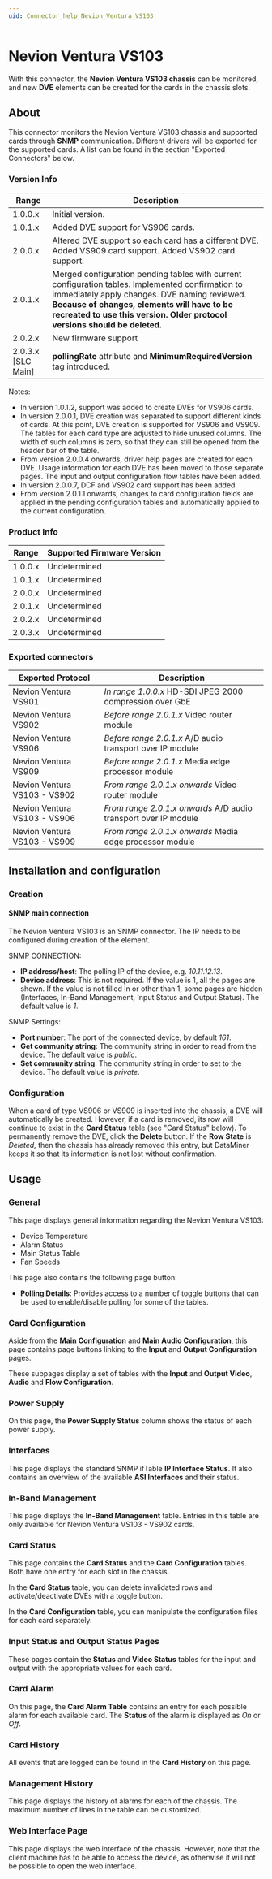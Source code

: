 ```yaml
---
uid: Connector_help_Nevion_Ventura_VS103
---
```


# Nevion Ventura VS103

With this connector, the **Nevion Ventura VS103 chassis** can be monitored, and new **DVE** elements can be created for the cards in the chassis slots.

## About

This connector monitors the Nevion Ventura VS103 chassis and supported cards through **SNMP** communication. Different drivers will be exported for the supported cards. A list can be found in the section "Exported Connectors" below.

### Version Info

| **Range**     | **Description**                                                                                                                                                                                                                                                               |
|----------------------|-------------------------------------------------------------------------------------------------------------------------------------------------------------------------------------------------------------------------------------------------------------------------------|
| 1.0.0.x              | Initial version.                                                                                                                                                                                                                                                              |
| 1.0.1.x              | Added DVE support for VS906 cards.                                                                                                                                                                                                                                            |
| 2.0.0.x              | Altered DVE support so each card has a different DVE. Added VS909 card support. Added VS902 card support.                                                                                                                                                                     |
| 2.0.1.x              | Merged configuration pending tables with current configuration tables. Implemented confirmation to immediately apply changes. DVE naming reviewed. **Because of changes, elements will have to be recreated to use this version. Older protocol versions should be deleted.** |
| 2.0.2.x              | New firmware support                                                                                                                                                                                                                                                          |
| 2.0.3.x \[SLC Main\] | **pollingRate** attribute and **MinimumRequiredVersion** tag introduced.                                                                                                                                                                                                      |

Notes:

- In version 1.0.1.2, support was added to create DVEs for VS906 cards.
- In version 2.0.0.1, DVE creation was separated to support different kinds of cards. At this point, DVE creation is supported for VS906 and VS909. The tables for each card type are adjusted to hide unused columns. The width of such columns is zero, so that they can still be opened from the header bar of the table.
- From version 2.0.0.4 onwards, driver help pages are created for each DVE. Usage information for each DVE has been moved to those separate pages. The input and output configuration flow tables have been added.
- In version 2.0.0.7, DCF and VS902 card support has been added
- From version 2.0.1.1 onwards, changes to card configuration fields are applied in the pending configuration tables and automatically applied to the current configuration.

### Product Info

| Range | Supported Firmware Version |
|------------------|-----------------------------|
| 1.0.0.x          | Undetermined                |
| 1.0.1.x          | Undetermined                |
| 2.0.0.x          | Undetermined                |
| 2.0.1.x          | Undetermined                |
| 2.0.2.x          | Undetermined                |
| 2.0.3.x          | Undetermined                |

### Exported connectors

| **Exported Protocol**        | **Description**                                                 |
|------------------------------|-----------------------------------------------------------------|
| Nevion Ventura VS901         | *In range 1.0.0.x* HD-SDI JPEG 2000 compression over GbE        |
| Nevion Ventura VS902         | *Before range 2.0.1.x* Video router module                      |
| Nevion Ventura VS906         | *Before range 2.0.1.x* A/D audio transport over IP module       |
| Nevion Ventura VS909         | *Before range 2.0.1.x* Media edge processor module              |
| Nevion Ventura VS103 - VS902 | *From range 2.0.1.x onwards* Video router module                |
| Nevion Ventura VS103 - VS906 | *From range 2.0.1.x onwards* A/D audio transport over IP module |
| Nevion Ventura VS103 - VS909 | *From range 2.0.1.x onwards* Media edge processor module        |

## Installation and configuration

### Creation

#### SNMP main connection

The Nevion Ventura VS103 is an SNMP connector. The IP needs to be configured during creation of the element.

SNMP CONNECTION:

- **IP address/host**: The polling IP of the device, e.g. *10.11.12.13*.
- **Device address**: This is not required. If the value is 1, all the pages are shown. If the value is not filled in or other than 1, some pages are hidden (Interfaces, In-Band Management, Input Status and Output Status). The default value is *1*.

SNMP Settings:

- **Port number**: The port of the connected device, by default *161*.
- **Get community string**: The community string in order to read from the device. The default value is *public*.
- **Set community string**: The community string in order to set to the device. The default value is *private*.

### Configuration

When a card of type VS906 or VS909 is inserted into the chassis, a DVE will automatically be created. However, if a card is removed, its row will continue to exist in the **Card Status** table (see "Card Status" below). To permanently remove the DVE, click the **Delete** button. If the **Row State** is *Deleted,* then the chassis has already removed this entry, but DataMiner keeps it so that its information is not lost without confirmation.

## Usage

### General

This page displays general information regarding the Nevion Ventura VS103:

- Device Temperature
- Alarm Status
- Main Status Table
- Fan Speeds

This page also contains the following page button:

- **Polling Details**: Provides access to a number of toggle buttons that can be used to enable/disable polling for some of the tables.

### Card Configuration

Aside from the **Main Configuration** and **Main Audio Configuration**, this page contains page buttons linking to the **Input** and **Output Configuration** pages.

These subpages display a set of tables with the **Input** and **Output Video**, **Audio** and **Flow Configuration**.

### Power Supply

On this page, the **Power Supply Status** column shows the status of each power supply.

### Interfaces

This page displays the standard SNMP ifTable **IP Interface Status**. It also contains an overview of the available **ASI Interfaces** and their status.

### In-Band Management

This page displays the **In-Band Management** table. Entries in this table are only available for Nevion Ventura VS103 - VS902 cards.

### Card Status

This page contains the **Card Status** and the **Card Configuration** tables. Both have one entry for each slot in the chassis.

In the **Card Status** table, you can delete invalidated rows and activate/deactivate DVEs with a toggle button.

In the **Card Configuration** table, you can manipulate the configuration files for each card separately.

### Input Status and Output Status Pages

These pages contain the **Status** and **Video Status** tables for the input and output with the appropriate values for each card.

### Card Alarm

On this page, the **Card Alarm Table** contains an entry for each possible alarm for each available card. The **Status** of the alarm is displayed as *On* or *Off*.

### Card History

All events that are logged can be found in the **Card History** on this page.

### Management History

This page displays the history of alarms for each of the chassis. The maximum number of lines in the table can be customized.

### Web Interface Page

This page displays the web interface of the chassis. However, note that the client machine has to be able to access the device, as otherwise it will not be possible to open the web interface.
